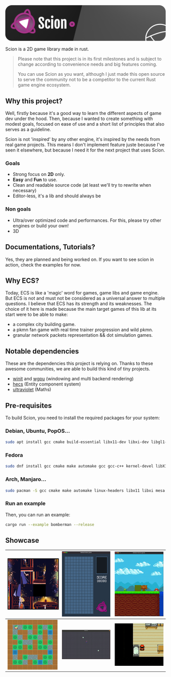 <img src="banner.png" alt="Scion" />

Scion is a 2D game library made in rust.

> Please note that this project is in its first milestones and is subject to change according to convenience needs and big features coming.
> 
> You can use Scion as you want, although I just made this open source to serve the community not to be a competitor to the current Rust game engine ecosystem.

## Why this project? 
Well, firstly because it's a good way to learn the different aspects of game dev under the hood. 
Then, because I wanted to create something with modest goals, focused on ease of use and a short list of principles that also serves as a guideline.

Scion is not 'inspired' by any other engine, it's inspired by the needs from real game projects. This means I don't implement feature juste because I've seen it elsewhere, but because I need it for the next project that uses Scion.

### Goals
- Strong focus on **2D** only.
- **Easy** and **Fun** to use. 
- Clean and readable source code (at least we'll try to rewrite when necessary)
- Editor-less, it's a lib and should always be

### Non goals
- Ultra/over optimized code and performances. For this, please try other engines or build your own!
- 3D

## Documentations, Tutorials?
Yes, they are planned and being worked on. If you want to see scion in action, check the examples for now.

## Why ECS?
Today, ECS is like a 'magic' word for games, game libs and game engine. But ECS is not and must not be considered as a universal answer to multiple questions.
I believe that ECS has its strength and its weaknesses. 
The choice of it here is made because the main target games of this lib at its start were to be able to make: 
- a complex city building game.
- a pkmn fan game with real time trainer progression and wild pkmn.
- granular network packets representation && dot simulation games.

## Notable dependencies
These are the dependencies this project is relying on. Thanks to these awesome communities, we are able to build this kind of tiny projects. 

- <a href="https://github.com/rust-windowing/winit" target="blank">winit</a> and <a href="https://github.com/gfx-rs/wgpu/tree/master/wgpu" target="blank">wgpu</a> (windowing and multi backend rendering)
- <a href="https://github.com/Ralith/hecs" target="blank">hecs</a> (Entity component system)
- <a href="https://github.com/termhn/ultraviolet" target="blank">ultraviolet</a> (Maths)

## Pre-requisites
To build Scion, you need to install the required packages for your system: 
### Debian, Ubuntu, PopOS...
```sh
sudo apt install gcc cmake build-essential libx11-dev libxi-dev libgl1-mesa-dev libasound2-dev
```

### Fedora
```sh
sudo dnf install gcc cmake make automake gcc gcc-c++ kernel-devel libX11-devel libXi-devel mesa-libGL-devel alsa-lib-devel
```

### Arch, Manjaro...
```sh
sudo pacman -S gcc cmake make automake linux-headers libx11 libxi mesa alsa-lib
```

### Run an example
Then, you can run an example:
```sh
cargo run --example bomberman --release
```

## Showcase

| <img src="./examples/taquin/taquin_2.gif" alt="Taquin" style="width:300px; border: 2px solid black;"/> | <img src="./examples/tetris/tetris.gif" alt="Tetris" style="width:300px" />  | <img src="./examples/mario/mario.gif" alt="Mario" style="width:300px" />                         |
|--------------------------------------------------------------------------------------------------------| ------------- |--------------------------------------------------------------------------------------------------|
| <img src="./examples/bomberman/bomberman.gif" alt="Bomberman" style="width:300px" />                   | <img src="./examples/jezzball/jezzball.gif" alt="Jezzball" style="width:300px" /> | <img src="./examples/new-bark-town/new-bark-town.gif" alt="New bark town" style="width:300px" /> |
